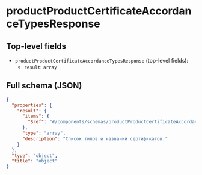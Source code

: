 # productProductCertificateAccordanceTypesResponse

## Top-level fields
- `productProductCertificateAccordanceTypesResponse` (top-level fields):
  - `result`: `array`

## Full schema (JSON)
```json
{
  "properties": {
    "result": {
      "items": {
        "$ref": "#/components/schemas/productProductCertificateAccordanceTypesResponseType"
      },
      "type": "array",
      "description": "Список типов и названий сертификатов."
    }
  },
  "type": "object",
  "title": "object"
}
```
